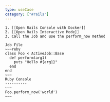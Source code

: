 ```yaml
---
type: useCase
category: ["#rails"]
---
```


```ad-note
1. [[Open Rails Console with Docker]]
2. [[Open Rails Interactive Mode]]
3. Call the Job and use the perform_now method
```

```ad-example
Job File
~~~ruby
class Foo < ActiveJob::Base
  def perform(arg1)
    puts "Hello #{arg1}"
  end
end
~~~
Ruby Console
----------
~~~
Foo.perform_now('world')
~~~
```

